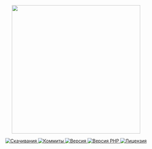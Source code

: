 <p align="center"><a href="https://www.localzet.com" target="_blank">
  <img src="https://static.localzet.com/full-localzet2.svg" width="400">
</a></p>

<p align="center">
  <a href="https://packagist.org/packages/localzet/vpn">
  <img src="https://img.shields.io/packagist/dt/localzet/vpn?label=%D0%A1%D0%BA%D0%B0%D1%87%D0%B8%D0%B2%D0%B0%D0%BD%D0%B8%D1%8F" alt="Скачивания">
</a>
  <a href="https://github.com/localzet/VPN">
  <img src="https://img.shields.io/github/commit-activity/t/localzet/VPN?label=%D0%9A%D0%BE%D0%BC%D0%BC%D0%B8%D1%82%D1%8B" alt="Коммиты">
</a>
  <a href="https://packagist.org/packages/localzet/vpn">
  <img src="https://img.shields.io/packagist/v/localzet/vpn?label=%D0%92%D0%B5%D1%80%D1%81%D0%B8%D1%8F" alt="Версия">
</a>
  <a href="https://packagist.org/packages/localzet/vpn">
  <img src="https://img.shields.io/packagist/dependency-v/localzet/vpn/php?label=PHP" alt="Версия PHP">
</a>
  <a href="https://github.com/localzet/VPN">
  <img src="https://img.shields.io/github/license/localzet/VPN?label=%D0%9B%D0%B8%D1%86%D0%B5%D0%BD%D0%B7%D0%B8%D1%8F" alt="Лицензия">
</a>
</p>
